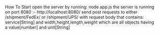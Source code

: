 How To Start
open the server by running: node app.js
the server is running on port 8080 :- http://localhost:8080/
send post requests to either /shipment/FedEx/ or /shipment/UPS/ with request body that contains:
 service[String] and width,height,length,weight which are all objects having a value[number] and unit[String]